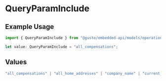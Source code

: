 # QueryParamInclude

## Example Usage

```typescript
import { QueryParamInclude } from "@gusto/embedded-api/models/operations/getv1employees.js";

let value: QueryParamInclude = "all_compensations";
```

## Values

```typescript
"all_compensations" | "all_home_addresses" | "company_name" | "current_home_address" | "custom_fields" | "portal_invitations"
```